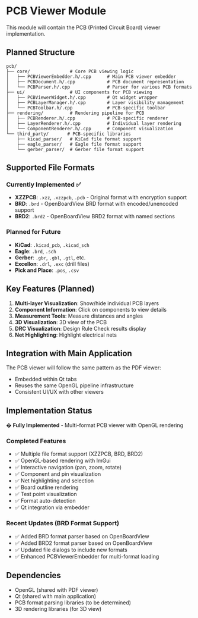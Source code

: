 # PCB Viewer Module

This module will contain the PCB (Printed Circuit Board) viewer implementation.

## Planned Structure

```
pcb/
├── core/               # Core PCB viewing logic
│   ├── PCBViewerEmbedder.h/.cpp      # Main PCB viewer embedder
│   ├── PCBDocument.h/.cpp            # PCB document representation
│   └── PCBParser.h/.cpp              # Parser for various PCB formats
├── ui/                 # UI components for PCB viewing
│   ├── PCBViewerWidget.h/.cpp        # Qt widget wrapper
│   ├── PCBLayerManager.h/.cpp        # Layer visibility management
│   └── PCBToolbar.h/.cpp             # PCB-specific toolbar
├── rendering/          # Rendering pipeline for PCB
│   ├── PCBRenderer.h/.cpp            # PCB-specific renderer
│   ├── LayerRenderer.h/.cpp          # Individual layer rendering
│   └── ComponentRenderer.h/.cpp      # Component visualization
└── third_party/       # PCB-specific libraries
    ├── kicad_parser/   # KiCad file format support
    ├── eagle_parser/   # Eagle file format support
    └── gerber_parser/  # Gerber file format support
```

## Supported File Formats

### Currently Implemented ✅
- **XZZPCB**: `.xzz`, `.xzzpcb`, `.pcb` - Original format with encryption support
- **BRD**: `.brd` - OpenBoardView BRD format with encoded/unencoded support  
- **BRD2**: `.brd2` - OpenBoardView BRD2 format with named sections

### Planned for Future
- **KiCad**: `.kicad_pcb`, `.kicad_sch`
- **Eagle**: `.brd`, `.sch`
- **Gerber**: `.gbr`, `.gbl`, `.gtl`, etc.
- **Excellon**: `.drl`, `.exc` (drill files)
- **Pick and Place**: `.pos`, `.csv`

## Key Features (Planned)

1. **Multi-layer Visualization**: Show/hide individual PCB layers
2. **Component Information**: Click on components to view details
3. **Measurement Tools**: Measure distances and angles
4. **3D Visualization**: 3D view of the PCB
5. **DRC Visualization**: Design Rule Check results display
6. **Net Highlighting**: Highlight electrical nets

## Integration with Main Application

The PCB viewer will follow the same pattern as the PDF viewer:
- Embedded within Qt tabs
- Reuses the same OpenGL pipeline infrastructure
- Consistent UI/UX with other viewers

## Implementation Status

� **Fully Implemented** - Multi-format PCB viewer with OpenGL rendering

### Completed Features
- ✅ Multiple file format support (XZZPCB, BRD, BRD2)
- ✅ OpenGL-based rendering with ImGui
- ✅ Interactive navigation (pan, zoom, rotate)
- ✅ Component and pin visualization
- ✅ Net highlighting and selection
- ✅ Board outline rendering
- ✅ Test point visualization
- ✅ Format auto-detection
- ✅ Qt integration via embedder

### Recent Updates (BRD Format Support)
- ✅ Added BRD format parser based on OpenBoardView
- ✅ Added BRD2 format parser based on OpenBoardView  
- ✅ Updated file dialogs to include new formats
- ✅ Enhanced PCBViewerEmbedder for multi-format loading

## Dependencies

- OpenGL (shared with PDF viewer)
- Qt (shared with main application)
- PCB format parsing libraries (to be determined)
- 3D rendering libraries (for 3D view)
